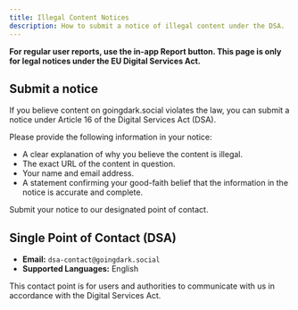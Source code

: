 ```yaml
---
title: Illegal Content Notices
description: How to submit a notice of illegal content under the DSA.
---
```


**For regular user reports, use the in-app Report button. This page is only for legal notices under the EU Digital Services Act.**

## Submit a notice

If you believe content on goingdark.social violates the law, you can submit a notice under Article 16 of the Digital Services Act (DSA).

Please provide the following information in your notice:

*   A clear explanation of why you believe the content is illegal.
*   The exact URL of the content in question.
*   Your name and email address.
*   A statement confirming your good-faith belief that the information in the notice is accurate and complete.

Submit your notice to our designated point of contact.

## Single Point of Contact (DSA)

*   **Email:** `dsa-contact@goingdark.social`
*   **Supported Languages:** English

This contact point is for users and authorities to communicate with us in accordance with the Digital Services Act.